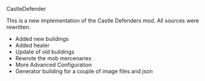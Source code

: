 CastleDefender

This is a new implementation of the Castle Defenders mod. All sources were rewritten.

  - Added new buildings
  - Added healer
  - Update of old buildings
  - Rewrote the mob mercenaries
  - More Advanced Configuration
  - Generator building for a couple of image files and json
